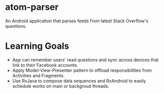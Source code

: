 # atom-parser
An Android application that parses feeds from latest Stack Overflow's questions.

# Learning Goals
- App can remember users' read questions and sync across devices that link to their Facebook accounts.
- Apply Model-View-Presenter pattern to offload responsibilities from Activities and Fragments.
- Use RxJava to compose data sequences and RxAndroid to easily schedule works on main or backgroud threads.
